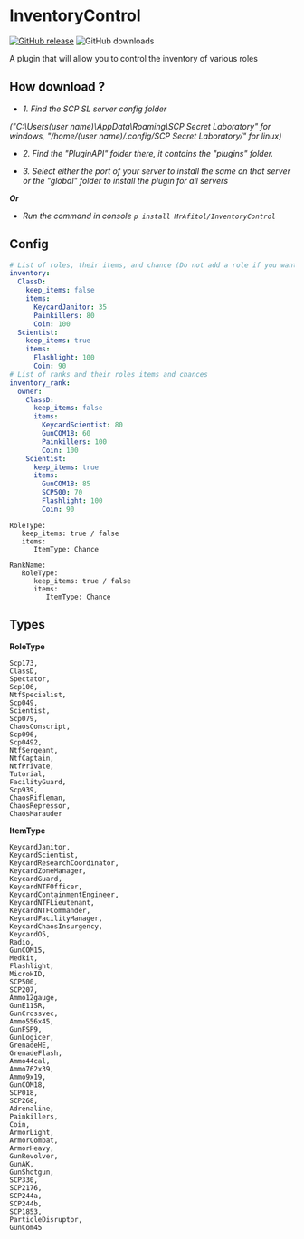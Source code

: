 # InventoryControl
[![GitHub release](https://flat.badgen.net/github/release/MrAfitol/InventoryControl)](https://github.com/MrAfitol/InventoryControl/releases/)
![GitHub downloads](https://flat.badgen.net/github/assets-dl/MrAfitol/InventoryControl)

A plugin that will allow you to control the inventory of various roles

## How download ?
   - *1. Find the SCP SL server config folder*
   
   *("C:\Users\(user name)\AppData\Roaming\SCP Secret Laboratory\" for windows, "/home/(user name)/.config/SCP Secret Laboratory/" for linux)*
  
   - *2. Find the "PluginAPI" folder there, it contains the "plugins" folder.*
  
   - *3. Select either the port of your server to install the same on that server or the "global" folder to install the plugin for all servers*
  
  ***Or***
  
   - *Run the command in console `p install MrAfitol/InventoryControl`*

## Config

```yml
# List of roles, their items, and chance (Do not add a role if you want its inventory to be normal)
inventory:
  ClassD:
    keep_items: false
    items:
      KeycardJanitor: 35
      Painkillers: 80
      Coin: 100
  Scientist:
    keep_items: true
    items:
      Flashlight: 100
      Coin: 90
# List of ranks and their roles items and chances
inventory_rank:
  owner:
    ClassD:
      keep_items: false
      items:
        KeycardScientist: 80
        GunCOM18: 60
        Painkillers: 100
        Coin: 100
    Scientist:
      keep_items: true
      items:
        GunCOM18: 85
        SCP500: 70
        Flashlight: 100
        Coin: 90
```


```
RoleType:
   keep_items: true / false
   items:
      ItemType: Chance
```

```
RankName:
   RoleType:
      keep_items: true / false
      items:
         ItemType: Chance
```

## Types

**RoleType**
```
Scp173,
ClassD,
Spectator,
Scp106,
NtfSpecialist,
Scp049,
Scientist,
Scp079,
ChaosConscript,
Scp096,
Scp0492,
NtfSergeant,
NtfCaptain,
NtfPrivate,
Tutorial,
FacilityGuard,
Scp939,
ChaosRifleman,
ChaosRepressor,
ChaosMarauder
```

**ItemType**
```
KeycardJanitor,
KeycardScientist,
KeycardResearchCoordinator,
KeycardZoneManager,
KeycardGuard,
KeycardNTFOfficer,
KeycardContainmentEngineer,
KeycardNTFLieutenant,
KeycardNTFCommander,
KeycardFacilityManager,
KeycardChaosInsurgency,
KeycardO5,
Radio,
GunCOM15,
Medkit,
Flashlight,
MicroHID,
SCP500,
SCP207,
Ammo12gauge,
GunE11SR,
GunCrossvec,
Ammo556x45,
GunFSP9,
GunLogicer,
GrenadeHE,
GrenadeFlash,
Ammo44cal,
Ammo762x39,
Ammo9x19,
GunCOM18,
SCP018,
SCP268,
Adrenaline,
Painkillers,
Coin,
ArmorLight,
ArmorCombat,
ArmorHeavy,
GunRevolver,
GunAK,
GunShotgun,
SCP330,
SCP2176,
SCP244a,
SCP244b,
SCP1853,
ParticleDisruptor,
GunCom45
```